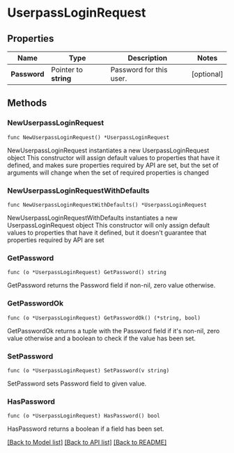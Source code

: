 # UserpassLoginRequest

## Properties

Name | Type | Description | Notes
------------ | ------------- | ------------- | -------------
**Password** | Pointer to **string** | Password for this user. | [optional] 

## Methods

### NewUserpassLoginRequest

`func NewUserpassLoginRequest() *UserpassLoginRequest`

NewUserpassLoginRequest instantiates a new UserpassLoginRequest object
This constructor will assign default values to properties that have it defined,
and makes sure properties required by API are set, but the set of arguments
will change when the set of required properties is changed

### NewUserpassLoginRequestWithDefaults

`func NewUserpassLoginRequestWithDefaults() *UserpassLoginRequest`

NewUserpassLoginRequestWithDefaults instantiates a new UserpassLoginRequest object
This constructor will only assign default values to properties that have it defined,
but it doesn't guarantee that properties required by API are set

### GetPassword

`func (o *UserpassLoginRequest) GetPassword() string`

GetPassword returns the Password field if non-nil, zero value otherwise.

### GetPasswordOk

`func (o *UserpassLoginRequest) GetPasswordOk() (*string, bool)`

GetPasswordOk returns a tuple with the Password field if it's non-nil, zero value otherwise
and a boolean to check if the value has been set.

### SetPassword

`func (o *UserpassLoginRequest) SetPassword(v string)`

SetPassword sets Password field to given value.

### HasPassword

`func (o *UserpassLoginRequest) HasPassword() bool`

HasPassword returns a boolean if a field has been set.


[[Back to Model list]](../README.md#documentation-for-models) [[Back to API list]](../README.md#documentation-for-api-endpoints) [[Back to README]](../README.md)


